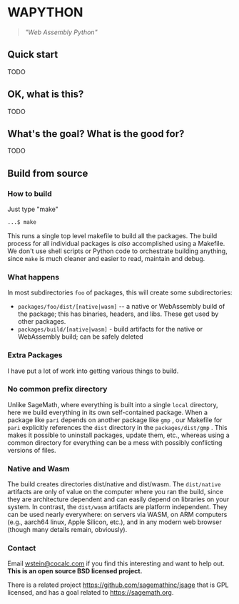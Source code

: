 # WAPYTHON

> _"Web Assembly Python"_

## Quick start

TODO

## OK, what is this?

TODO

## What's the goal? What is the good for?

TODO

## Build from source

### How to build

Just type "make"

```sh
...$ make
```

This runs a single top level makefile to build all the packages. The build process for all individual packages is _also_ accomplished using a Makefile. We don't use shell scripts or Python code to orchestrate building anything, since `make` is much cleaner and easier to read, maintain and debug.

### What happens

In most subdirectories `foo` of packages, this will create some subdirectories:

- `packages/foo/dist/[native|wasm]` -- a native or WebAssembly build of the package; this has binaries, headers, and libs. These get used by other packages.
- `packages/build/[native|wasm]` - build artifacts for the native or WebAssembly build; can be safely deleted

### Extra Packages

I have put a lot of work into getting various things to build.

### No common prefix directory

Unlike SageMath, where everything is built into a single `local` directory, here we build everything in its own self-contained package. When a package like `pari` depends on another package like `gmp` , our Makefile for `pari` explicitly references the `dist` directory in the `packages/dist/gmp` . This makes it possible to uninstall packages, update them, etc., whereas using a common directory for everything can be a mess with possibly conflicting versions of files.

### Native and Wasm

The build creates directories dist/native and dist/wasm. The `dist/native` artifacts are only of value on the computer where you ran the build, since they are architecture dependent and can easily depend on libraries on your system. In contrast, the `dist/wasm` artifacts are platform independent. They can be used nearly everywhere: on servers via WASM, on ARM computers (e.g., aarch64 linux, Apple Silicon, etc.), and in any modern web browser (though many details remain, obviously).

### Contact

Email [wstein@cocalc.com](mailto:wstein@cocalc.com) if you find this interesting and want to help out. **This is an open source BSD licensed project.**

There is a related project https://github.com/sagemathinc/jsage that is GPL licensed, and has a goal related to https://sagemath.org.
